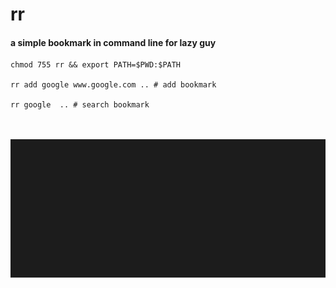 # rr
#### a simple bookmark in command line for lazy guy
```
chmod 755 rr && export PATH=$PWD:$PATH

rr add google www.google.com .. # add bookmark

rr google  .. # search bookmark

```
<br><br>
![gene cluster image](termtosvg_7swlyfvl.svg)


